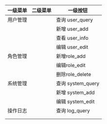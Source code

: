 | 一级菜单 | 二级菜单 | 一级按钮          |
| -------- | -------- | ----------------- |
| 用户管理 |          | 查询 user_query   |
|          |          | 新增 user_add     |
|          |          | 查看 user_info     |
|          |          | 编辑 user_edit     |
| 角色管理 |          | 新增role_add      |
|         |          | 编辑role_edit      |
|         |          | 删除role_delete      |
| 系统管理 |          | 查询 system_query |
|          |          | 新增 system_add   |
|          |          | 编辑 system_edit  |
| 操作日志 |          | 查询 log_query    |
|          |          |                   |
|          |          |                   |
